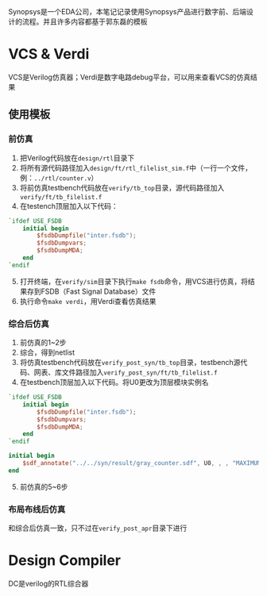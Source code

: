 Synopsys是一个EDA公司，本笔记记录使用Synopsys产品进行数字前、后端设计的流程。并且许多内容都基于郭东磊的模板

# VCS & Verdi

VCS是Verilog仿真器；Verdi是数字电路debug平台，可以用来查看VCS的仿真结果

## 使用模板

### 前仿真

1. 把Verilog代码放在`design/rtl`目录下
2. 将所有源代码路径加入`design/ft/rtl_filelist_sim.f`中（一行一个文件，例：`../rtl/counter.v`）
3. 将前仿真testbench代码放在`verify/tb_top`目录，源代码路径加入`verify/ft/tb_filelist.f`
4. 在testench顶层加入以下代码：

```verilog
`ifdef USE_FSDB	
    initial begin
        $fsdbDumpfile("inter.fsdb");
        $fsdbDumpvars;
        $fsdbDumpMDA;
    end
`endif
```

5. 打开终端，在`verify/sim`目录下执行`make fsdb`命令，用VCS进行仿真，将结果存到FSDB（Fast Signal Database）文件
6. 执行命令`make verdi`，用Verdi查看仿真结果

### 综合后仿真

1. 前仿真的1~2步
2. 综合，得到netlist
3. 将仿真testbench代码放在`verify_post_syn/tb_top`目录，testbench源代码、网表、库文件路径加入`verify_post_syn/ft/tb_filelist.f`
4. 在testbench顶层加入以下代码。将U0更改为顶层模块实例名

```verilog
`ifdef USE_FSDB	
    initial begin
        $fsdbDumpfile("inter.fsdb");
        $fsdbDumpvars;
        $fsdbDumpMDA;
    end
`endif

initial begin
    $sdf_annotate("../../syn/result/gray_counter.sdf", U0, , , "MAXIMUM");
end
```

5. 前仿真的5~6步

### 布局布线后仿真

和综合后仿真一致，只不过在`verify_post_apr`目录下进行

# Design Compiler

DC是verilog的RTL综合器